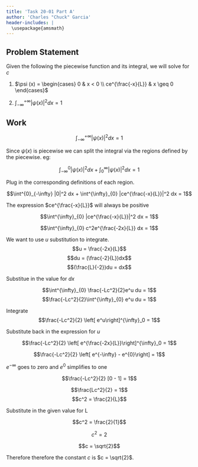 ```yaml
---
title: 'Task 20-01 Part A'
author: 'Charles "Chuck" Garcia'
header-includes: |
  \usepackage{amsmath}  
---
```




## Problem Statement

Given the following the piecewise function and its integral, we will solve for $c$

1. $\psi (x) = \begin{cases} 
            0 & x < 0 \\ 
            ce^{\frac{-x}{L}} & x \geq 0
            \end{cases}$

2. $\int^{+\infty}_{-\infty} |\psi(x)|^2 dx = 1$


## Work

$$\int^{+\infty}_{-\infty} |\psi(x)|^2 dx = 1$$

Since $\psi(x)$ is piecewise we can split the integral via the regions defined by the piecewise. eg:

$$\int^{0}_{-\infty} |\psi(x)|^2 dx + \int^{\infty}_{0} |\psi(x)|^2 dx = 1$$

Plug in the corresponding definitions of each region.

$$\int^{0}_{-\infty} |0|^2 dx + \int^{\infty}_{0} |ce^{\frac{-x}{L}}|^2 dx = 1$$

The expression $ce^{\frac{-x}{L}}$ will always be positive 

$$\int^{\infty}_{0} |ce^{\frac{-x}{L}}|^2 dx = 1$$

$$\int^{\infty}_{0} c^2e^{\frac{-2x}{L}} dx = 1$$

We want to use $u$ substitution to integrate.
$$u  = \frac{-2x}{L}$$
$$du = (\frac{-2}{L})dx$$
$$(\frac{L}{-2})du = dx$$

Substitue in the value for $dx$

$$\int^{\infty}_{0} \frac{-Lc^2}{2}e^u du = 1$$
$$\frac{-Lc^2}{2}\int^{\infty}_{0} e^u du = 1$$

Integrate
$$\frac{-Lc^2}{2} \left[ e^u\right]^{\infty}_0 = 1$$

Substitute back in the expression for $u$

$$\frac{-Lc^2}{2} \left[ e^{\frac{-2x}{L}}\right]^{\infty}_0 = 1$$

$$\frac{-Lc^2}{2} \left[ e^{-\infty} - e^{0}\right] = 1$$

$e^{-\infty}$ goes to zero and $e^{0}$ simplifies to one

$$\frac{-Lc^2}{2} [0 - 1] = 1$$

$$\frac{Lc^2}{2} = 1$$
$$c^2 = \frac{2}{L}$$

Substitute in the given value for L

$$c^2 = \frac{2}{1}$$

$$c^2 = 2$$

$$c = \sqrt{2}$$

Therefore therefore the constant $c$ is $c = \sqrt{2}$.






